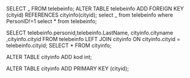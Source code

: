 SELECT _ FROM telebeinfo;
ALTER TABLE telebeinfo
ADD FOREIGN KEY (cityid) REFERENCES cityinfo(cityid);
select _ from telebeinfo
where PersonID!=1
select \* from telebeinfo;

SELECT telebeinfo.personid,telebeinfo.LastName, cityinfo.cityname ,cityinfo.cityid
FROM telebeinfo
LEFT JOIN cityinfo ON cityinfo.cityid = telebeinfo.cityid;
SELECT \* FROM cityinfo;

ALTER TABLE cityinfo
ADD kod int;

ALTER TABLE cityinfo
ADD PRIMARY KEY (cityid);
